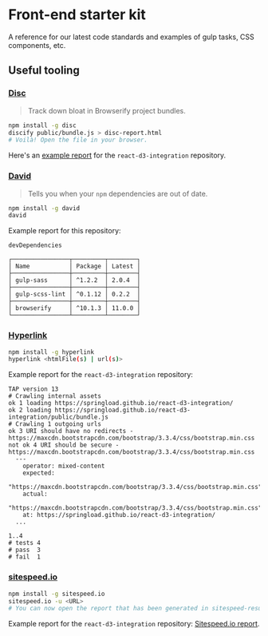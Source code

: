 Front-end starter kit
=====================

A reference  for our latest code standards and examples of gulp tasks, CSS components, etc.

## Useful tooling

### [Disc](http://hughsk.io/disc/)

> Track down bloat in Browserify project bundles.

```sh
npm install -g disc
discify public/bundle.js > disc-report.html
# Voilà! Open the file in your browser.
```

Here's an [example report](https://springload.github.io/react-d3-integration/disc-report.html) for the `react-d3-integration` repository.

### [David](https://github.com/alanshaw/david)

> Tells you when your `npm` dependencies are out of date.

```sh
npm install -g david
david
```

Example report for this repository:

```
devDependencies

┌────────────────┬─────────┬────────┐
│ Name           │ Package │ Latest │
├────────────────┼─────────┼────────┤
│ gulp-sass      │ ^1.2.2  │ 2.0.4  │
├────────────────┼─────────┼────────┤
│ gulp-scss-lint │ ^0.1.12 │ 0.2.2  │
├────────────────┼─────────┼────────┤
│ browserify     │ ^10.1.3 │ 11.0.0 │
└────────────────┴─────────┴────────┘
```

### [Hyperlink](https://github.com/Munter/hyperlink)

```sh
npm install -g hyperlink
hyperlink <htmlFile(s) | url(s)>
```

Example report for the `react-d3-integration` repository:

```
TAP version 13
# Crawling internal assets
ok 1 loading https://springload.github.io/react-d3-integration/
ok 2 loading https://springload.github.io/react-d3-integration/public/bundle.js
# Crawling 1 outgoing urls
ok 3 URI should have no redirects - https://maxcdn.bootstrapcdn.com/bootstrap/3.3.4/css/bootstrap.min.css
not ok 4 URI should be secure - https://maxcdn.bootstrapcdn.com/bootstrap/3.3.4/css/bootstrap.min.css
  ---
    operator: mixed-content
    expected:
      "https://maxcdn.bootstrapcdn.com/bootstrap/3.3.4/css/bootstrap.min.css"
    actual:
      "https://maxcdn.bootstrapcdn.com/bootstrap/3.3.4/css/bootstrap.min.css"
    at: https://springload.github.io/react-d3-integration/
  ...

1..4
# tests 4
# pass  3
# fail  1
```

### [sitespeed.io](https://github.com/sitespeedio/sitespeed.io)

```sh
npm install -g sitespeed.io
sitespeed.io -u <URL>
# You can now open the report that has been generated in sitespeed-result/.
```

Example report for the `react-d3-integration` repository: [Sitespeed.io report](https://springload.github.io/react-d3-integration/sitespeed-result/springload.github.io/2015-07-27-12-38-44/).
